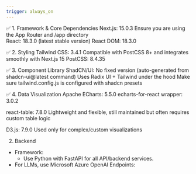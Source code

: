 ```yaml
---
trigger: always_on
---
```


✅ 1. Framework & Core Dependencies
Next.js: 15.0.3
Ensure you are using the App Router and /app directory  
React: 18.3.0 (latest stable version)
React DOM: 18.3.0

✅ 2. Styling
Tailwind CSS: 3.4.1
Compatible with PostCSS 8+ and integrates smoothly with Next.js 15
PostCSS: 8.4.35

✅ 3. Component Library
ShadCN/UI: No fixed version (auto-generated from shadcn-ui@latest command)
Uses Radix UI + Tailwind under the hood
Make sure tailwind.config.js is configured with shadcn presets

✅ 4. Data Visualization
Apache ECharts: 5.5.0
echarts-for-react wrapper: 3.0.2

react-table: 7.8.0
Lightweight and flexible, still maintained but often requires custom table logic

D3.js: 7.9.0
Used only for complex/custom visualizations


2. Backend

- Framework:  
  - Use Python with FastAPI for all API/backend services.
- For LLMs, use Microsoft Azure OpenAI Endpoints: